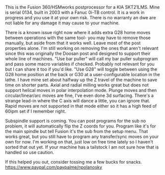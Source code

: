 This is the Fusion 360/HSMworks postprocessor for a KIA SKT21LMS. Mine is serial 0134, built in 2003 with a Fanuc 0i-TB control. It is a work in progress and you use it at your own risk. There is no warranty an dwe are not liable for any damage it may cause to your machine. 

There is a known issue right now where it adds extra G28 home moves between operations with the same tool- you may have to remove those manually, but aside from that it works well. Leave most of the post properties alone. I'm still working on removing the ones that aren't relevant since this was originally the Doosan post and designed to support their whole line of machines. 
"Use bar puller" will call my bar puller subprogram and pass some macro variables if checked. Probably not relevant for you but I can share it too if you'd like. 
"Use G28" will toggle between using the G28 home position at the back or G30 at a user-configurable location in the lathe. I have mine set about halfway up the Z travel of the machine to save time on shorter parts. 
Axial and radial milling works great but does not support helical moves in polar interpolation mode. Plunge moves and then circular/linear/arc moves are fine, I've even done 3d surfacing. There's a strange lead-in where the C axis will dance a little, you can ignore that. Rapid moves are not supported in that mode either so it has a high feed of 60ipm set if I remember right. 

Subspindle support is coming. You can post programs for the sub no problem, it will automatically flip the Z coords for you. Program like it's for the main spindle but tell Fusion it's the sub from the setup menu. That works great, but you still have to program any transfer/sync moves on your own for now. I'm working on that, just low on free time lately so I haven't sorted that out yet. If your machine has a tailstock I am not sure how that is handled so use caution. 

If this helped you out, consider tossing me a few bucks for snacks. https://www.paypal.com/paypalme/npolanosky
